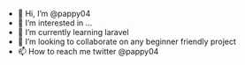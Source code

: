 - 👋 Hi, I’m @pappy04
- 👀 I’m interested in ...
- 🌱 I’m currently learning laravel
- 💞️ I’m looking to collaborate on any beginner friendly project
- 📫 How to reach me twitter @pappy04

<!---
pappy04/pappy04 is a ✨ special ✨ repository because its `README.md` (this file) appears on your GitHub profile.
You can click the Preview link to take a look at your changes.
--->
